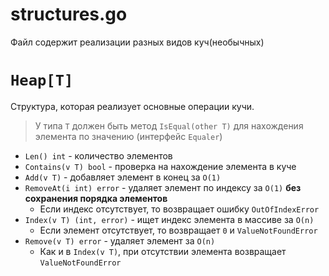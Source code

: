 # structures.go
Файл содержит реализации разных видов куч(необычных)

# `Heap[T]`
Структура, которая реализует основные операции кучи.

> У типа `T` должен быть метод `IsEqual(other T)` для нахождения элемента по значению (интерфейс `Equaler`)

- `Len() int` - количество элементов
- `Contains(v T) bool` - проверка на нахождение элемента в куче
- `Add(v T)` - добавляет элемент в конец за `O(1)`
- `RemoveAt(i int) error` - удаляет элемент по индексу за `O(1)` **без сохранения порядка элементов**
    - Если индекс отсутствует, то возвращает ошибку `OutOfIndexError`
- `Index(v T) (int, error)` - ищет индекс элемента в массиве за `O(n)`
    - Если элемент отсутствует, то возвращает `0` и `ValueNotFoundError`
- `Remove(v T) error` - удаляет элемент за `O(n)`
    - Как и в `Index(v T)`, при отсутствии элемента возвращает `ValueNotFoundError`

